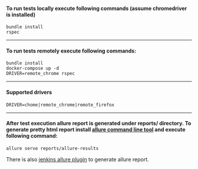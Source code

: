 #### To run tests locally execute following commands (assume chromedriver is installed)
```
bundle install
rspec
```

---

#### To run tests remotely execute following commands:
```
bundle install
docker-compose up -d
DRIVER=remote_chrome rspec
```
---

#### Supported drivers
```
DRIVER=chome|remote_chrome|remote_firefox
```
---

#### After test execution allure report is generated under reports/ directory. To generate pretty html report install [allure command line tool](https://docs.qameta.io/allure/#_installing_a_commandline) and execute following command:
```
allure serve reports/allure-results
```

There is also [jenkins allure plugin](https://wiki.jenkins.io/display/JENKINS/Allure+Plugin 'Allure Plugin') to generate allure report.
